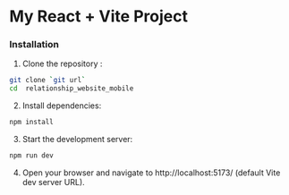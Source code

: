 # My React + Vite Project

### Installation

1. Clone the repository :

```bash
git clone `git url`
cd  relationship_website_mobile
```

2. Install dependencies:

```bash
npm install
```

3. Start the development server:

```bash
npm run dev
```

4. Open your browser and navigate to http://localhost:5173/ (default Vite dev server URL).
